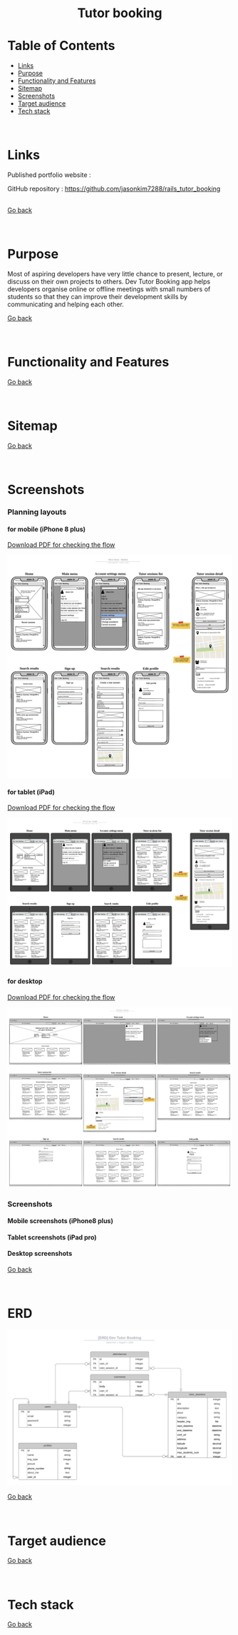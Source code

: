 <h1 align="center"> Tutor booking
</h1>

# Table of Contents

* [Links](#Links)
* [Purpose](#Purpose)
* [Functionality and Features](#Functionality-and-Features)
* [Sitemap](#Sitemap)
* [Screenshots](#Screenshots)
* [Target audience](#Target-audience)
* [Tech stack](#Tech-stack)
<br /><br /><br />

# Links

Published portfolio website :

GitHub repository :  https://github.com/jasonkim7288/rails_tutor_booking<br /><br />

[Go back](#table-of-contents)<br /><br /><br />

# Purpose
Most of aspiring developers have very little chance to present, lecture, or discuss on their own projects to others. Dev Tutor Booking app helps developers organise online or offline meetings with small numbers of students so that they can improve their development skills by communicating and helping each other.

[Go back](#table-of-contents)<br /><br /><br />

# Functionality and Features


[Go back](#table-of-contents)<br /><br /><br />

# Sitemap


[Go back](#table-of-contents)<br /><br /><br />

# Screenshots
### Planning layouts
#### for mobile (iPhone 8 plus)

<a href="docs/DevTutorBookingApp-Mobile.pdf" download>Download PDF for checking the flow</a>

![Wireframe for iPhon 8 plus](docs/Wireframe_mobile.png)

#### for tablet (iPad)

<a href="docs/DevTutorBookingApp-Tablet.pdf">Download PDF for checking the flow</a>

![Wireframe for iPad pro](docs/Wireframe_tablet.png)

#### for desktop

<a href="docs/DevTutorBookingApp-Desktop.pdf">Download PDF for checking the flow</a>

![Wireframe for](docs/Wireframe_desktop.png)

### Screenshots

#### Mobile screenshots (iPhone8 plus)

#### Tablet screenshots (iPad pro)

#### Desktop screenshots


[Go back](#table-of-contents)<br /><br /><br />

# ERD
![ERD](docs/ERD_DevTutorBooking.png)

[Go back](#table-of-contents)<br /><br /><br />

# Target audience


[Go back](#table-of-contents)<br /><br /><br />

# Tech stack


[Go back](#table-of-contents)<br /><br /><br />
